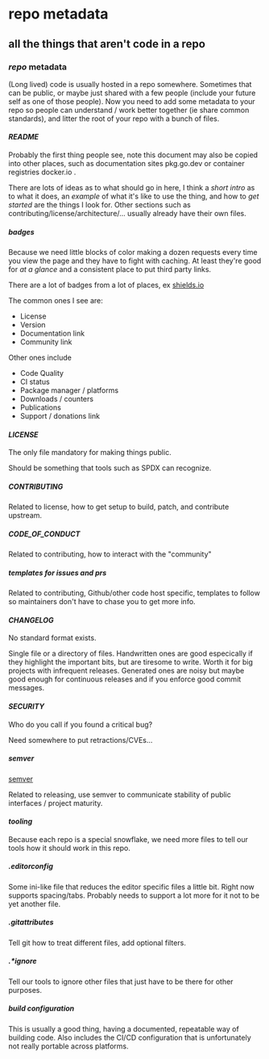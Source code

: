 # repo metadata

## all the things that aren't code in a repo


### _repo_ metadata

(Long lived) code is usually hosted in a repo somewhere.
Sometimes that can be public,
or maybe just shared with a few people
(include your future self as one of those people).
Now you need to add some metadata to your repo
so people can understand / work better together
(ie share common standards),
and litter the root of your repo with a bunch of files.

#### _README_

Probably the first thing people see,
note this document may also be copied into other places,
such as documentation sites pkg.go.dev or container registries docker.io .

There are lots of ideas as to what should go in here,
I think a _short intro_ as to what it does,
an _example_ of what it's like to use the thing,
and how to _get started_ are the things I look for.
Other sections such as contributing/license/architecture/...
usually already have their own files.

##### _badges_

Because we need little blocks of color
making a dozen requests every time you view the page
and they have to fight with caching.
At least they're good for _at a glance_ and a consistent place to put third party links.

There are a lot of badges from a lot of places, ex [shields.io](https://shields.io/)

The common ones I see are:

- License
- Version
- Documentation link
- Community link

Other ones include

- Code Quality
- CI status
- Package manager / platforms
- Downloads / counters
- Publications
- Support / donations link

#### _LICENSE_

The only file mandatory for making things public.

Should be something that tools such as SPDX can recognize.

##### _CONTRIBUTING_

Related to license, how to get setup to build, patch, and contribute upstream.

##### _CODE_OF_CONDUCT_

Related to contributing, how to interact with the "community"

##### _templates_ for issues and prs

Related to contributing,
Github/other code host specific,
templates to follow so maintainers don't have to chase you to get more info.

#### _CHANGELOG_

No standard format exists.

Single file or a directory of files.
Handwritten ones are good especically if they highlight the important bits,
but are tiresome to write.
Worth it for big projects with infrequent releases.
Generated ones are noisy but maybe good enough for continuous releases
and if you enforce good commit messages.

#### _SECURITY_

Who do you call if you found a critical bug?

Need somewhere to put retractions/CVEs...

##### _semver_

[semver](https://semver.org/)

Related to releasing, use semver to communicate stability
of public interfaces / project maturity.

#### _tooling_

Because each repo is a special snowflake,
we need more files to tell our tools how it should work in this repo.

##### _.editorconfig_

Some ini-like file that reduces the editor specific files a little bit.
Right now supports spacing/tabs.
Probably needs to support a lot more for it not to be yet another file.

##### _.gitattributes_

Tell git how to treat different files, add optional filters.

##### _.\*ignore_

Tell our tools to ignore other files that just have to be there for other purposes.

##### _build_ configuration

This is usually a good thing, having a documented, repeatable way of building code.
Also includes the CI/CD configuration
that is unfortunately not really portable across platforms.
